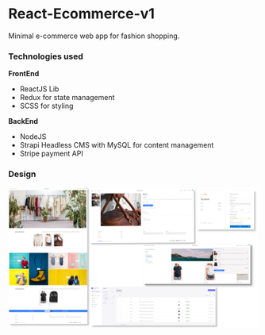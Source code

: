 # React-Ecommerce-v1

Minimal e-commerce web app for fashion shopping.

### Technologies used

**FrontEnd**

- ReactJS Lib
- Redux for state management
- SCSS for styling

**BackEnd**

- NodeJS
- Strapi Headless CMS with MySQL for content management
- Stripe payment API

### Design

![](assets/20230207_145820_react_ecomm_design2.jpg)
